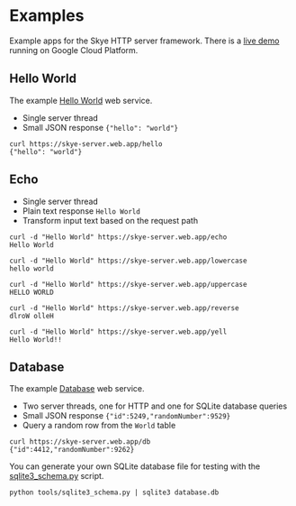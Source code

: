 # Examples

Example apps for the Skye HTTP server framework. There is a
[live demo](https://skye-server.web.app/) running on Google Cloud Platform.

## Hello World

The example [Hello World](hello.cpp) web service.

- Single server thread
- Small JSON response `{"hello": "world"}`

```console
curl https://skye-server.web.app/hello
{"hello": "world"}
```

## Echo

- Single server thread
- Plain text response `Hello World`
- Transform input text based on the request path

```console
curl -d "Hello World" https://skye-server.web.app/echo
Hello World
```

```console
curl -d "Hello World" https://skye-server.web.app/lowercase
hello world
```

```console
curl -d "Hello World" https://skye-server.web.app/uppercase
HELLO WORLD
```

```console
curl -d "Hello World" https://skye-server.web.app/reverse
dlroW olleH
```

```console
curl -d "Hello World" https://skye-server.web.app/yell
Hello World!!
```

## Database

The example [Database](database.cpp) web service.

- Two server threads, one for HTTP and one for SQLite database queries
- Small JSON response `{"id":5249,"randomNumber":9529}`
- Query a random row from the `World` table

```console
curl https://skye-server.web.app/db
{"id":4412,"randomNumber":9262}
```

You can generate your own SQLite database file for testing with the
[sqlite3_schema.py](../tools/sqlite3_schema.py) script.

```console
python tools/sqlite3_schema.py | sqlite3 database.db
```
